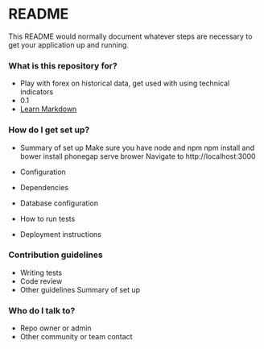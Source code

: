 # README #

This README would normally document whatever steps are necessary to get your application up and running.

### What is this repository for? ###

* Play with forex on historical data, get used with using technical indicators
* 0.1
* [Learn Markdown](https://bitbucket.org/tutorials/markdowndemo)

### How do I get set up? ###

* Summary of set up
Make sure you have node and npm npm install and bower install
phonegap serve brower
Navigate to http://localhost:3000

* Configuration
* Dependencies
* Database configuration
* How to run tests
* Deployment instructions

### Contribution guidelines ###

* Writing tests
* Code review
* Other guidelines
Summary of set up

### Who do I talk to? ###

* Repo owner or admin
* Other community or team contact